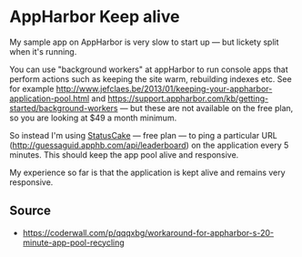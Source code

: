 ﻿# AppHarbor Keep alive

My sample app on AppHarbor is very slow to start up &mdash; but lickety split when it's running.

You can use "background workers" at appHarbor to run console apps that perform actions such as keeping the site warm, rebuilding indexes etc. See for example http://www.jefclaes.be/2013/01/keeping-your-appharbor-application-pool.html and https://support.appharbor.com/kb/getting-started/background-workers &mdash; but these are not available on the free plan, so you are looking at $49 a month minimum.

So instead I'm using [StatusCake](https://www.statuscake.com/) &mdash; free plan &mdash; to ping a particular URL (http://guessaguid.apphb.com/api/leaderboard) on the application every 5 minutes. This should keep the app pool alive and responsive.

My experience so far is that the application is kept alive and remains very responsive.

## Source

- https://coderwall.com/p/qqqxbg/workaround-for-appharbor-s-20-minute-app-pool-recycling